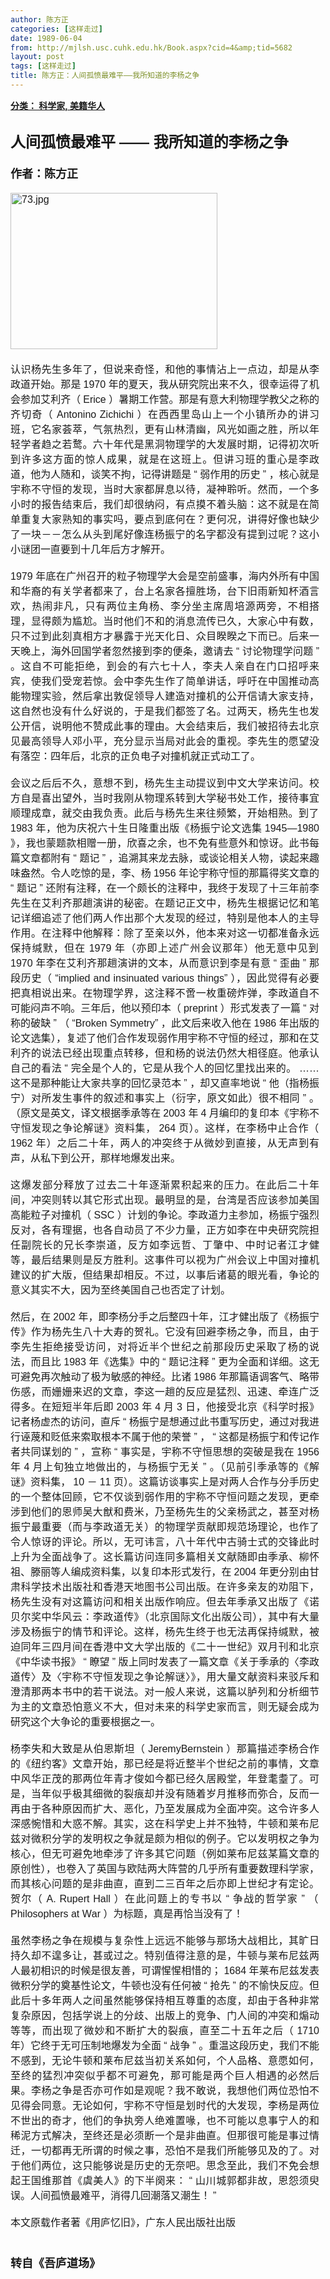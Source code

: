 ```yaml
---
author: 陈方正
categories: [这样走过]
date: 1989-06-04
from: http://mjlsh.usc.cuhk.edu.hk/Book.aspx?cid=4&amp;tid=5682
layout: post
tags: [这样走过]
title: 陈方正：人间孤愤最难平——我所知道的李杨之争
---
```


<div style="margin: 15px 10px 10px 0px;">
<div>
<span id="ctl00_ContentPlaceHolder1_chapter1_SubjectLabel" style="font-weight:bold;text-decoration:underline;">
   分类： 科学家, 美籍华人
  </span>
</div>
<div>
<b>
<font size="5">
<br/>
</font>
</b>
</div>
<div>
<p class="p2" style='margin: 0px; text-align: justify; font-variant-numeric: normal; font-variant-east-asian: normal; font-stretch: normal; line-height: normal; font-family: "PingFang SC";'>
<b>
<font size="5">
<span class="s1" style="font-kerning: none;">
      人间孤愤最难平
     </span>
<span class="s2" style="font-variant-numeric: normal; font-variant-east-asian: normal; font-stretch: normal; line-height: normal; font-family: Helvetica; font-kerning: none;">
      ——
     </span>
<span class="s1" style="font-kerning: none;">
      我所知道的李杨之争
     </span>
</font>
</b>
</p>
<p class="p1" style="margin: 0px; text-align: justify; font-variant-numeric: normal; font-variant-east-asian: normal; font-stretch: normal; line-height: normal; font-family: Helvetica; min-height: 19px;">
<b>
<font size="4">
<span class="s1" style="font-kerning: none;">
</span>
<br/>
</font>
</b>
</p>
<p class="p2" style='margin: 0px; text-align: justify; font-variant-numeric: normal; font-variant-east-asian: normal; font-stretch: normal; line-height: normal; font-family: "PingFang SC";'>
<span class="s1" style="font-kerning: none;">
<b style="">
<font size="4">
      作者：陈方正
     </font>
</b>
</span>
</p>
<p class="p1" style="margin: 0px; text-align: justify; font-variant-numeric: normal; font-variant-east-asian: normal; font-stretch: normal; font-size: 16px; line-height: normal; font-family: Helvetica; min-height: 19px;">
<span class="s1" style="font-kerning: none;">
</span>
<br/>
</p>
<p class="p3" style="margin: 0px; text-align: justify; font-variant-numeric: normal; font-variant-east-asian: normal; font-stretch: normal; font-size: 16px; line-height: normal; font-family: Helvetica;">
<span class="s1" style="font-kerning: none;">
<img alt="73.jpg" border="0" height="250" src="http://mjlsh.usc.cuhk.edu.hk/medias/contents/5682/73.jpg" width="331"/>
</span>
</p>
<p class="p1" style="margin: 0px; text-align: justify; font-variant-numeric: normal; font-variant-east-asian: normal; font-stretch: normal; font-size: 16px; line-height: normal; font-family: Helvetica; min-height: 19px;">
<span class="s1" style="font-kerning: none;">
</span>
<br/>
</p>
<p class="p2" style='margin: 0px; text-align: justify; font-variant-numeric: normal; font-variant-east-asian: normal; font-stretch: normal; font-size: 16px; line-height: normal; font-family: "PingFang SC";'>
<span class="s1" style="font-kerning: none;">
    认识杨先生多年了，但说来奇怪，和他的事情沾上一点边，却是从李政道开始。那是
   </span>
<span class="s2" style="font-variant-numeric: normal; font-variant-east-asian: normal; font-stretch: normal; line-height: normal; font-family: Helvetica; font-kerning: none;">
    1970
   </span>
<span class="s1" style="font-kerning: none;">
    年的夏天，我从研究院出来不久，很幸运得了机会参加艾利齐（
   </span>
<span class="s2" style="font-variant-numeric: normal; font-variant-east-asian: normal; font-stretch: normal; line-height: normal; font-family: Helvetica; font-kerning: none;">
    Erice
   </span>
<span class="s1" style="font-kerning: none;">
    ）暑期工作营。那是有意大利物理学教父之称的齐切奇（
   </span>
<span class="s2" style="font-variant-numeric: normal; font-variant-east-asian: normal; font-stretch: normal; line-height: normal; font-family: Helvetica; font-kerning: none;">
    Antonino Zichichi
   </span>
<span class="s1" style="font-kerning: none;">
    ）在西西里岛山上一个小镇所办的讲习班，它名家荟萃，气氛热烈，更有山林清幽，风光如画之胜，所以年轻学者趋之若鹜。六十年代是黑洞物理学的大发展时期，记得初次听到许多这方面的惊人成果，就是在这班上。但讲习班的重心是李政道，他为人随和，谈笑不拘，记得讲题是
   </span>
<span class="s2" style="font-variant-numeric: normal; font-variant-east-asian: normal; font-stretch: normal; line-height: normal; font-family: Helvetica; font-kerning: none;">
    “
   </span>
<span class="s1" style="font-kerning: none;">
    弱作用的历史
   </span>
<span class="s2" style="font-variant-numeric: normal; font-variant-east-asian: normal; font-stretch: normal; line-height: normal; font-family: Helvetica; font-kerning: none;">
    ”
   </span>
<span class="s1" style="font-kerning: none;">
    ，核心就是宇称不守恒的发现，当时大家都屏息以待，凝神聆听。然而，一个多小时的报告结束后，我们却很纳闷，有点摸不着头脑：这不就是在简单重复大家熟知的事实吗，要点到底何在？更何况，讲得好像也缺少了一块－－怎么从头到尾好像连杨振宁的名字都没有提到过呢？这小小谜团一直要到十几年后方才解开。
   </span>
</p>
<p class="p1" style="margin: 0px; text-align: justify; font-variant-numeric: normal; font-variant-east-asian: normal; font-stretch: normal; font-size: 16px; line-height: normal; font-family: Helvetica; min-height: 19px;">
<span class="s1" style="font-kerning: none;">
</span>
<br/>
</p>
<p class="p2" style='margin: 0px; text-align: justify; font-variant-numeric: normal; font-variant-east-asian: normal; font-stretch: normal; font-size: 16px; line-height: normal; font-family: "PingFang SC";'>
<span class="s2" style="font-variant-numeric: normal; font-variant-east-asian: normal; font-stretch: normal; line-height: normal; font-family: Helvetica; font-kerning: none;">
    1979
   </span>
<span class="s1" style="font-kerning: none;">
    年底在广州召开的粒子物理学大会是空前盛事，海内外所有中国和华裔的有关学者都来了，台上名家各擅胜场，台下旧雨新知杯酒言欢，热闹非凡，只有两位主角杨、李分坐主席周培源两旁，不相搭理，显得颇为尴尬。当时他们不和的消息流传已久，大家心中有数，只不过到此刻真相方才暴露于光天化日、众目睽睽之下而已。后来一天晚上，海外回国学者忽然接到李的便条，邀请去
   </span>
<span class="s2" style="font-variant-numeric: normal; font-variant-east-asian: normal; font-stretch: normal; line-height: normal; font-family: Helvetica; font-kerning: none;">
    “
   </span>
<span class="s1" style="font-kerning: none;">
    讨论物理学问题
   </span>
<span class="s2" style="font-variant-numeric: normal; font-variant-east-asian: normal; font-stretch: normal; line-height: normal; font-family: Helvetica; font-kerning: none;">
    ”
   </span>
<span class="s1" style="font-kerning: none;">
    。这自不可能拒绝，到会的有六七十人，李夫人亲自在门口招呼来宾，使我们受宠若惊。会中李先生作了简单讲话，呼吁在中国推动高能物理实验，然后拿出敦促领导人建造对撞机的公开信请大家支持，这自然也没有什么好说的，于是我们都签了名。过两天，杨先生也发公开信，说明他不赞成此事的理由。大会结束后，我们被招待去北京见最高领导人邓小平，充分显示当局对此会的重视。李先生的愿望没有落空：四年后，北京的正负电子对撞机就正式动工了。
   </span>
</p>
<p class="p1" style="margin: 0px; text-align: justify; font-variant-numeric: normal; font-variant-east-asian: normal; font-stretch: normal; font-size: 16px; line-height: normal; font-family: Helvetica; min-height: 19px;">
<span class="s1" style="font-kerning: none;">
</span>
<br/>
</p>
<p class="p2" style='margin: 0px; text-align: justify; font-variant-numeric: normal; font-variant-east-asian: normal; font-stretch: normal; font-size: 16px; line-height: normal; font-family: "PingFang SC";'>
<span class="s1" style="font-kerning: none;">
    会议之后后不久，意想不到，杨先生主动提议到中文大学来访问。校方自是喜出望外，当时我刚从物理系转到大学秘书处工作，接待事宜顺理成章，就交由我负责。此后与杨先生来往频繁，开始相熟。到了
   </span>
<span class="s2" style="font-variant-numeric: normal; font-variant-east-asian: normal; font-stretch: normal; line-height: normal; font-family: Helvetica; font-kerning: none;">
    1983
   </span>
<span class="s1" style="font-kerning: none;">
    年，他为庆祝六十生日隆重出版《杨振宁论文选集
   </span>
<span class="s2" style="font-variant-numeric: normal; font-variant-east-asian: normal; font-stretch: normal; line-height: normal; font-family: Helvetica; font-kerning: none;">
    1945—1980
   </span>
<span class="s1" style="font-kerning: none;">
    》，我也蒙题款相赠一册，欣喜之余，也不免有些意外和惊讶。此书每篇文章都附有
   </span>
<span class="s2" style="font-variant-numeric: normal; font-variant-east-asian: normal; font-stretch: normal; line-height: normal; font-family: Helvetica; font-kerning: none;">
    “
   </span>
<span class="s1" style="font-kerning: none;">
    题记
   </span>
<span class="s2" style="font-variant-numeric: normal; font-variant-east-asian: normal; font-stretch: normal; line-height: normal; font-family: Helvetica; font-kerning: none;">
    ”
   </span>
<span class="s1" style="font-kerning: none;">
    ，追溯其来龙去脉，或谈论相关人物，读起来趣味盎然。令人吃惊的是，李、杨
   </span>
<span class="s2" style="font-variant-numeric: normal; font-variant-east-asian: normal; font-stretch: normal; line-height: normal; font-family: Helvetica; font-kerning: none;">
    1956
   </span>
<span class="s1" style="font-kerning: none;">
    年论宇称守恒的那篇得奖文章的
   </span>
<span class="s2" style="font-variant-numeric: normal; font-variant-east-asian: normal; font-stretch: normal; line-height: normal; font-family: Helvetica; font-kerning: none;">
    “
   </span>
<span class="s1" style="font-kerning: none;">
    题记
   </span>
<span class="s2" style="font-variant-numeric: normal; font-variant-east-asian: normal; font-stretch: normal; line-height: normal; font-family: Helvetica; font-kerning: none;">
    ”
   </span>
<span class="s1" style="font-kerning: none;">
    还附有注释，在一个颇长的注释中，我终于发现了十三年前李先生在艾利齐那趟演讲的秘密。在题记正文中，杨先生根据记忆和笔记详细追述了他们两人作出那个大发现的经过，特别是他本人的主导作用。在注释中他解释：除了至亲以外，他本来对这一切都准备永远保持缄默，但在
   </span>
<span class="s2" style="font-variant-numeric: normal; font-variant-east-asian: normal; font-stretch: normal; line-height: normal; font-family: Helvetica; font-kerning: none;">
    1979
   </span>
<span class="s1" style="font-kerning: none;">
    年（亦即上述广州会议那年）他无意中见到
   </span>
<span class="s2" style="font-variant-numeric: normal; font-variant-east-asian: normal; font-stretch: normal; line-height: normal; font-family: Helvetica; font-kerning: none;">
    1970
   </span>
<span class="s1" style="font-kerning: none;">
    年李在艾利齐那趟演讲的文本，从而意识到李是有意
   </span>
<span class="s2" style="font-variant-numeric: normal; font-variant-east-asian: normal; font-stretch: normal; line-height: normal; font-family: Helvetica; font-kerning: none;">
    “
   </span>
<span class="s1" style="font-kerning: none;">
    歪曲
   </span>
<span class="s2" style="font-variant-numeric: normal; font-variant-east-asian: normal; font-stretch: normal; line-height: normal; font-family: Helvetica; font-kerning: none;">
    ”
   </span>
<span class="s1" style="font-kerning: none;">
    那段历史（
   </span>
<span class="s2" style="font-variant-numeric: normal; font-variant-east-asian: normal; font-stretch: normal; line-height: normal; font-family: Helvetica; font-kerning: none;">
    “implied and insinuated various things”
   </span>
<span class="s1" style="font-kerning: none;">
    ），因此觉得有必要把真相说出来。在物理学界，这注释不啻一枚重磅炸弹，李政道自不可能闷声不响。三年后，他以预印本（
   </span>
<span class="s2" style="font-variant-numeric: normal; font-variant-east-asian: normal; font-stretch: normal; line-height: normal; font-family: Helvetica; font-kerning: none;">
    preprint
   </span>
<span class="s1" style="font-kerning: none;">
    ）形式发表了一篇
   </span>
<span class="s2" style="font-variant-numeric: normal; font-variant-east-asian: normal; font-stretch: normal; line-height: normal; font-family: Helvetica; font-kerning: none;">
    “
   </span>
<span class="s1" style="font-kerning: none;">
    对称的破缺
   </span>
<span class="s2" style="font-variant-numeric: normal; font-variant-east-asian: normal; font-stretch: normal; line-height: normal; font-family: Helvetica; font-kerning: none;">
    ”
   </span>
<span class="s1" style="font-kerning: none;">
    （
   </span>
<span class="s2" style="font-variant-numeric: normal; font-variant-east-asian: normal; font-stretch: normal; line-height: normal; font-family: Helvetica; font-kerning: none;">
    “Broken Symmetry”
   </span>
<span class="s1" style="font-kerning: none;">
    ，此文后来收入他在
   </span>
<span class="s2" style="font-variant-numeric: normal; font-variant-east-asian: normal; font-stretch: normal; line-height: normal; font-family: Helvetica; font-kerning: none;">
    1986
   </span>
<span class="s1" style="font-kerning: none;">
    年出版的论文选集），复述了他们合作发现弱作用宇称不守恒的经过，那和在艾利齐的说法已经出现重点转移，但和杨的说法仍然大相径庭。他承认自己的看法
   </span>
<span class="s2" style="font-variant-numeric: normal; font-variant-east-asian: normal; font-stretch: normal; line-height: normal; font-family: Helvetica; font-kerning: none;">
    “
   </span>
<span class="s1" style="font-kerning: none;">
    完全是个人的，它是从我个人的回忆里找出来的。
   </span>
<span class="s2" style="font-variant-numeric: normal; font-variant-east-asian: normal; font-stretch: normal; line-height: normal; font-family: Helvetica; font-kerning: none;">
    ……
   </span>
<span class="s1" style="font-kerning: none;">
    这不是那种能让大家共享的回忆录范本
   </span>
<span class="s2" style="font-variant-numeric: normal; font-variant-east-asian: normal; font-stretch: normal; line-height: normal; font-family: Helvetica; font-kerning: none;">
    ”
   </span>
<span class="s1" style="font-kerning: none;">
    ，却又直率地说
   </span>
<span class="s2" style="font-variant-numeric: normal; font-variant-east-asian: normal; font-stretch: normal; line-height: normal; font-family: Helvetica; font-kerning: none;">
    “
   </span>
<span class="s1" style="font-kerning: none;">
    他（指杨振宁）对所发生事件的叙述和事实上（衍字，原文如此）很不相同
   </span>
<span class="s2" style="font-variant-numeric: normal; font-variant-east-asian: normal; font-stretch: normal; line-height: normal; font-family: Helvetica; font-kerning: none;">
    ”
   </span>
<span class="s1" style="font-kerning: none;">
    。（原文是英文，译文根据季承等在
   </span>
<span class="s2" style="font-variant-numeric: normal; font-variant-east-asian: normal; font-stretch: normal; line-height: normal; font-family: Helvetica; font-kerning: none;">
    2003
   </span>
<span class="s1" style="font-kerning: none;">
    年
   </span>
<span class="s2" style="font-variant-numeric: normal; font-variant-east-asian: normal; font-stretch: normal; line-height: normal; font-family: Helvetica; font-kerning: none;">
    4
   </span>
<span class="s1" style="font-kerning: none;">
    月编印的复印本《宇称不守恒发现之争论解谜》资料集，
   </span>
<span class="s2" style="font-variant-numeric: normal; font-variant-east-asian: normal; font-stretch: normal; line-height: normal; font-family: Helvetica; font-kerning: none;">
    264
   </span>
<span class="s1" style="font-kerning: none;">
    页）。这样，在李杨中止合作（
   </span>
<span class="s2" style="font-variant-numeric: normal; font-variant-east-asian: normal; font-stretch: normal; line-height: normal; font-family: Helvetica; font-kerning: none;">
    1962
   </span>
<span class="s1" style="font-kerning: none;">
    年）之后二十年，两人的冲突终于从微妙到直接，从无声到有声，从私下到公开，那样地爆发出来。
   </span>
</p>
<p class="p1" style="margin: 0px; text-align: justify; font-variant-numeric: normal; font-variant-east-asian: normal; font-stretch: normal; font-size: 16px; line-height: normal; font-family: Helvetica; min-height: 19px;">
<span class="s1" style="font-kerning: none;">
</span>
<br/>
</p>
<p class="p2" style='margin: 0px; text-align: justify; font-variant-numeric: normal; font-variant-east-asian: normal; font-stretch: normal; font-size: 16px; line-height: normal; font-family: "PingFang SC";'>
<span class="s1" style="font-kerning: none;">
    这爆发部分释放了过去二十年逐渐累积起来的压力。在此后二十年间，冲突则转以其它形式出现。最明显的是，台湾是否应该参加美国高能粒子对撞机（
   </span>
<span class="s2" style="font-variant-numeric: normal; font-variant-east-asian: normal; font-stretch: normal; line-height: normal; font-family: Helvetica; font-kerning: none;">
    SSC
   </span>
<span class="s1" style="font-kerning: none;">
    ）计划的争论。李政道力主参加，杨振宁强烈反对，各有理据，也各自动员了不少力量，正方如李在中央研究院担任副院长的兄长李崇道，反方如李远哲、丁肇中、中时记者江才健等，最后结果则是反方胜利。这事件可以视为广州会议上中国对撞机建议的扩大版，但结果却相反。不过，以事后诸葛的眼光看，争论的意义其实不大，因为至终美国自己也否定了计划。
   </span>
</p>
<p class="p1" style="margin: 0px; text-align: justify; font-variant-numeric: normal; font-variant-east-asian: normal; font-stretch: normal; font-size: 16px; line-height: normal; font-family: Helvetica; min-height: 19px;">
<span class="s1" style="font-kerning: none;">
</span>
<br/>
</p>
<p class="p2" style='margin: 0px; text-align: justify; font-variant-numeric: normal; font-variant-east-asian: normal; font-stretch: normal; font-size: 16px; line-height: normal; font-family: "PingFang SC";'>
<span class="s1" style="font-kerning: none;">
    然后，在
   </span>
<span class="s2" style="font-variant-numeric: normal; font-variant-east-asian: normal; font-stretch: normal; line-height: normal; font-family: Helvetica; font-kerning: none;">
    2002
   </span>
<span class="s1" style="font-kerning: none;">
    年，即李杨分手之后整四十年，江才健出版了《杨振宁传》作为杨先生八十大寿的贺礼。它没有回避李杨之争，而且，由于李先生拒绝接受访问，对将近半个世纪之前那段历史采取了杨的说法，而且比
   </span>
<span class="s2" style="font-variant-numeric: normal; font-variant-east-asian: normal; font-stretch: normal; line-height: normal; font-family: Helvetica; font-kerning: none;">
    1983
   </span>
<span class="s1" style="font-kerning: none;">
    年《选集》中的
   </span>
<span class="s2" style="font-variant-numeric: normal; font-variant-east-asian: normal; font-stretch: normal; line-height: normal; font-family: Helvetica; font-kerning: none;">
    “
   </span>
<span class="s1" style="font-kerning: none;">
    题记注释
   </span>
<span class="s2" style="font-variant-numeric: normal; font-variant-east-asian: normal; font-stretch: normal; line-height: normal; font-family: Helvetica; font-kerning: none;">
    ”
   </span>
<span class="s1" style="font-kerning: none;">
    更为全面和详细。这无可避免再次触动了极为敏感的神经。比诸
   </span>
<span class="s2" style="font-variant-numeric: normal; font-variant-east-asian: normal; font-stretch: normal; line-height: normal; font-family: Helvetica; font-kerning: none;">
    1986
   </span>
<span class="s1" style="font-kerning: none;">
    年那篇语调客气、略带伤感，而姗姗来迟的文章，李这一趟的反应是猛烈、迅速、牵连广泛得多。在短短半年后即
   </span>
<span class="s2" style="font-variant-numeric: normal; font-variant-east-asian: normal; font-stretch: normal; line-height: normal; font-family: Helvetica; font-kerning: none;">
    2003
   </span>
<span class="s1" style="font-kerning: none;">
    年
   </span>
<span class="s2" style="font-variant-numeric: normal; font-variant-east-asian: normal; font-stretch: normal; line-height: normal; font-family: Helvetica; font-kerning: none;">
    4
   </span>
<span class="s1" style="font-kerning: none;">
    月
   </span>
<span class="s2" style="font-variant-numeric: normal; font-variant-east-asian: normal; font-stretch: normal; line-height: normal; font-family: Helvetica; font-kerning: none;">
    3
   </span>
<span class="s1" style="font-kerning: none;">
    日，他接受北京《科学时报》记者杨虚杰的访问，直斥
   </span>
<span class="s2" style="font-variant-numeric: normal; font-variant-east-asian: normal; font-stretch: normal; line-height: normal; font-family: Helvetica; font-kerning: none;">
    “
   </span>
<span class="s1" style="font-kerning: none;">
    杨振宁是想通过此书重写历史，通过对我进行诬蔑和贬低来索取根本不属于他的荣誉
   </span>
<span class="s2" style="font-variant-numeric: normal; font-variant-east-asian: normal; font-stretch: normal; line-height: normal; font-family: Helvetica; font-kerning: none;">
    ”
   </span>
<span class="s1" style="font-kerning: none;">
    ，
   </span>
<span class="s2" style="font-variant-numeric: normal; font-variant-east-asian: normal; font-stretch: normal; line-height: normal; font-family: Helvetica; font-kerning: none;">
    “
   </span>
<span class="s1" style="font-kerning: none;">
    这都是杨振宁和传记作者共同谋划的
   </span>
<span class="s2" style="font-variant-numeric: normal; font-variant-east-asian: normal; font-stretch: normal; line-height: normal; font-family: Helvetica; font-kerning: none;">
    ”
   </span>
<span class="s1" style="font-kerning: none;">
    ，宣称
   </span>
<span class="s2" style="font-variant-numeric: normal; font-variant-east-asian: normal; font-stretch: normal; line-height: normal; font-family: Helvetica; font-kerning: none;">
    “
   </span>
<span class="s1" style="font-kerning: none;">
    事实是，宇称不守恒思想的突破是我在
   </span>
<span class="s2" style="font-variant-numeric: normal; font-variant-east-asian: normal; font-stretch: normal; line-height: normal; font-family: Helvetica; font-kerning: none;">
    1956
   </span>
<span class="s1" style="font-kerning: none;">
    年
   </span>
<span class="s2" style="font-variant-numeric: normal; font-variant-east-asian: normal; font-stretch: normal; line-height: normal; font-family: Helvetica; font-kerning: none;">
    4
   </span>
<span class="s1" style="font-kerning: none;">
    月上旬独立地做出的，与杨振宁无关
   </span>
<span class="s2" style="font-variant-numeric: normal; font-variant-east-asian: normal; font-stretch: normal; line-height: normal; font-family: Helvetica; font-kerning: none;">
    ”
   </span>
<span class="s1" style="font-kerning: none;">
    。（见前引季承等的《解谜》资料集，
   </span>
<span class="s2" style="font-variant-numeric: normal; font-variant-east-asian: normal; font-stretch: normal; line-height: normal; font-family: Helvetica; font-kerning: none;">
    10
   </span>
<span class="s1" style="font-kerning: none;">
    －
   </span>
<span class="s2" style="font-variant-numeric: normal; font-variant-east-asian: normal; font-stretch: normal; line-height: normal; font-family: Helvetica; font-kerning: none;">
    11
   </span>
<span class="s1" style="font-kerning: none;">
    页）。这篇访谈事实上是对两人合作与分手历史的一个整体回顾，它不仅谈到弱作用的宇称不守恒问题之发现，更牵涉到他们的恩师吴大猷和费米，乃至杨先生的父亲杨武之，甚至对杨振宁最重要（而与李政道无关）的物理学贡献即规范场理论，也作了令人惊讶的评论。所以，无可讳言，八十年代中古骑士式的交锋此时上升为全面战争了。这长篇访问连同多篇相关文献随即由季承、柳怀祖、滕丽等人编成资料集，以复印本形式发行，在
   </span>
<span class="s2" style="font-variant-numeric: normal; font-variant-east-asian: normal; font-stretch: normal; line-height: normal; font-family: Helvetica; font-kerning: none;">
    2004
   </span>
<span class="s1" style="font-kerning: none;">
    年更分别由甘肃科学技术出版社和香港天地图书公司出版。在许多亲友的劝阻下，杨先生没有对这篇访问和相关出版作响应。但去年季承又出版了《诺贝尔奖中华风云：李政道传》（北京国际文化出版公司），其中有大量涉及杨振宁的情节和评论。这样，杨先生终于也无法再保持缄默，被迫同年三四月间在香港中文大学出版的《二十一世纪》双月刊和北京《中华读书报》
   </span>
<span class="s2" style="font-variant-numeric: normal; font-variant-east-asian: normal; font-stretch: normal; line-height: normal; font-family: Helvetica; font-kerning: none;">
    “
   </span>
<span class="s1" style="font-kerning: none;">
    瞭望
   </span>
<span class="s2" style="font-variant-numeric: normal; font-variant-east-asian: normal; font-stretch: normal; line-height: normal; font-family: Helvetica; font-kerning: none;">
    ”
   </span>
<span class="s1" style="font-kerning: none;">
    版上同时发表了一篇文章《关于季承的〈李政道传〉及〈宇称不守恒发现之争论解谜〉》，用大量文献资料来驳斥和澄清那两本书中的若干说法。对一般人来说，这篇以胪列和分析细节为主的文章恐怕意义不大，但对未来的科学史家而言，则无疑会成为研究这个大争论的重要根据之一。
   </span>
</p>
<p class="p1" style="margin: 0px; text-align: justify; font-variant-numeric: normal; font-variant-east-asian: normal; font-stretch: normal; font-size: 16px; line-height: normal; font-family: Helvetica; min-height: 19px;">
<span class="s1" style="font-kerning: none;">
</span>
<br/>
</p>
<p class="p2" style='margin: 0px; text-align: justify; font-variant-numeric: normal; font-variant-east-asian: normal; font-stretch: normal; font-size: 16px; line-height: normal; font-family: "PingFang SC";'>
<span class="s1" style="font-kerning: none;">
    杨李失和大致是从伯恩斯坦（
   </span>
<span class="s2" style="font-variant-numeric: normal; font-variant-east-asian: normal; font-stretch: normal; line-height: normal; font-family: Helvetica; font-kerning: none;">
    JeremyBernstein
   </span>
<span class="s1" style="font-kerning: none;">
    ）那篇描述李杨合作的《纽约客》文章开始，那已经是将近整半个世纪之前的事情，文章中风华正茂的那两位年青才俊如今都已经久居殿堂，年登耄耋了。可是，当年似乎极其细微的裂痕却并没有随着岁月推移而弥合，反而一再由于各种原因而扩大、恶化，乃至发展成为全面冲突。这令许多人深感惋惜和大惑不解。其实，这在科学史上并不独特，牛顿和莱布尼兹对微积分学的发明权之争就是颇为相似的例子。它以发明权之争为核心，但无可避免地牵涉了许多其它问题（例如莱布尼兹某篇文章的原创性），也卷入了英国与欧陆两大阵营的几乎所有重要数理科学家，而其核心问题的是非曲直，直到二三百年之后亦即上世纪才有定论。贺尔（
   </span>
<span class="s2" style="font-variant-numeric: normal; font-variant-east-asian: normal; font-stretch: normal; line-height: normal; font-family: Helvetica; font-kerning: none;">
    A. Rupert Hall
   </span>
<span class="s1" style="font-kerning: none;">
    ）在此问题上的专书以
   </span>
<span class="s2" style="font-variant-numeric: normal; font-variant-east-asian: normal; font-stretch: normal; line-height: normal; font-family: Helvetica; font-kerning: none;">
    “
   </span>
<span class="s1" style="font-kerning: none;">
    争战的哲学家
   </span>
<span class="s2" style="font-variant-numeric: normal; font-variant-east-asian: normal; font-stretch: normal; line-height: normal; font-family: Helvetica; font-kerning: none;">
    ”
   </span>
<span class="s1" style="font-kerning: none;">
    （
   </span>
<span class="s2" style="font-variant-numeric: normal; font-variant-east-asian: normal; font-stretch: normal; line-height: normal; font-family: Helvetica; font-kerning: none;">
    Philosophers at War
   </span>
<span class="s1" style="font-kerning: none;">
    ）为标题，真是再恰当没有了！
   </span>
</p>
<p class="p1" style="margin: 0px; text-align: justify; font-variant-numeric: normal; font-variant-east-asian: normal; font-stretch: normal; font-size: 16px; line-height: normal; font-family: Helvetica; min-height: 19px;">
<span class="s1" style="font-kerning: none;">
</span>
<br/>
</p>
<p class="p2" style='margin: 0px; text-align: justify; font-variant-numeric: normal; font-variant-east-asian: normal; font-stretch: normal; font-size: 16px; line-height: normal; font-family: "PingFang SC";'>
<span class="s1" style="font-kerning: none;">
    虽然李杨之争在规模与复杂性上远远不能够与那场大战相比，其旷日持久却不遑多让，甚或过之。特别值得注意的是，牛顿与莱布尼兹两人最初相识的时候是很友善，可谓惺惺相惜的；
   </span>
<span class="s2" style="font-variant-numeric: normal; font-variant-east-asian: normal; font-stretch: normal; line-height: normal; font-family: Helvetica; font-kerning: none;">
    1684
   </span>
<span class="s1" style="font-kerning: none;">
    年莱布尼兹发表微积分学的奠基性论文，牛顿也没有任何被
   </span>
<span class="s2" style="font-variant-numeric: normal; font-variant-east-asian: normal; font-stretch: normal; line-height: normal; font-family: Helvetica; font-kerning: none;">
    “
   </span>
<span class="s1" style="font-kerning: none;">
    抢先
   </span>
<span class="s2" style="font-variant-numeric: normal; font-variant-east-asian: normal; font-stretch: normal; line-height: normal; font-family: Helvetica; font-kerning: none;">
    ”
   </span>
<span class="s1" style="font-kerning: none;">
    的不愉快反应。但此后十多年两人之间虽然能够保持相互尊重的态度，却由于各种非常复杂原因，包括学说上的分歧、出版上的竞争、门人间的冲突和煽动等等，而出现了微妙和不断扩大的裂痕，直至二十五年之后（
   </span>
<span class="s2" style="font-variant-numeric: normal; font-variant-east-asian: normal; font-stretch: normal; line-height: normal; font-family: Helvetica; font-kerning: none;">
    1710
   </span>
<span class="s1" style="font-kerning: none;">
    年）它终于无可压制地爆发为全面
   </span>
<span class="s2" style="font-variant-numeric: normal; font-variant-east-asian: normal; font-stretch: normal; line-height: normal; font-family: Helvetica; font-kerning: none;">
    “
   </span>
<span class="s1" style="font-kerning: none;">
    战争
   </span>
<span class="s2" style="font-variant-numeric: normal; font-variant-east-asian: normal; font-stretch: normal; line-height: normal; font-family: Helvetica; font-kerning: none;">
    ”
   </span>
<span class="s1" style="font-kerning: none;">
    。重温这段历史，我们不能不感到，无论牛顿和莱布尼兹当初关系如何，个人品格、意愿如何，至终的猛烈冲突似乎都不可避免，那可能是两个巨人相遇的必然后果。李杨之争是否亦可作如是观呢？我不敢说，我想他们两位恐怕不见得会同意。无论如何，宇称不守恒是划时代的大发现，李杨是两位不世出的奇才，他们的争执旁人绝难置喙，也不可能以息事宁人的和稀泥方式解决，至终还是必须断一个是非曲直。但那很可能是事过情迁，一切都再无所谓的时候之事，恐怕不是我们所能够见及的了。对于他们两位，这只能够说是历史的无奈吧。思念至此，我们不免会想起王国维那首《虞美人》的下半阕来：
   </span>
<span class="s2" style="font-variant-numeric: normal; font-variant-east-asian: normal; font-stretch: normal; line-height: normal; font-family: Helvetica; font-kerning: none;">
    “
   </span>
<span class="s1" style="font-kerning: none;">
    山川城郭都非故，恩怨须臾误。人间孤愤最难平，消得几回潮落又潮生！
   </span>
<span class="s2" style="font-variant-numeric: normal; font-variant-east-asian: normal; font-stretch: normal; line-height: normal; font-family: Helvetica; font-kerning: none;">
    ”
   </span>
</p>
<p class="p1" style="margin: 0px; text-align: justify; font-variant-numeric: normal; font-variant-east-asian: normal; font-stretch: normal; font-size: 16px; line-height: normal; font-family: Helvetica; min-height: 19px;">
<span class="s1" style="font-kerning: none;">
</span>
<br/>
</p>
<p class="p2" style='margin: 0px; text-align: justify; font-variant-numeric: normal; font-variant-east-asian: normal; font-stretch: normal; font-size: 16px; line-height: normal; font-family: "PingFang SC";'>
<span class="s1" style="font-kerning: none;">
    本文原载作者著《用庐忆旧》，广东人民出版社出版
   </span>
<span class="s2" style="font-variant-numeric: normal; font-variant-east-asian: normal; font-stretch: normal; line-height: normal; font-family: Helvetica; font-kerning: none;">
</span>
</p>
<p class="p1" style="margin: 0px; text-align: justify; font-variant-numeric: normal; font-variant-east-asian: normal; font-stretch: normal; font-size: 16px; line-height: normal; font-family: Helvetica; min-height: 19px;">
<span class="s1" style="font-kerning: none;">
</span>
<br/>
</p>
<p class="p1" style="margin: 0px; text-align: justify; font-variant-numeric: normal; font-variant-east-asian: normal; font-stretch: normal; line-height: normal; font-family: Helvetica; min-height: 19px;">
<b style="">
<font size="4">
<span class="s1" style="font-kerning: none;">
</span>
<br/>
</font>
</b>
</p>
<p class="p2" style='margin: 0px; text-align: justify; font-variant-numeric: normal; font-variant-east-asian: normal; font-stretch: normal; line-height: normal; font-family: "PingFang SC";'>
<span class="s1" style="font-kerning: none;">
<b style="">
<font size="4">
      转自《吾庐道场》
     </font>
</b>
</span>
</p>
</div>
</div>
